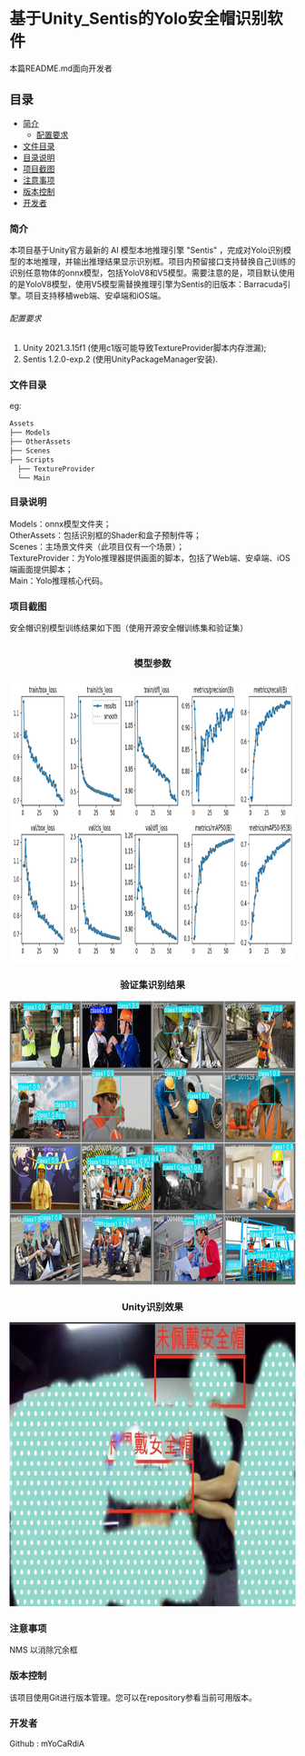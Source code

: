 
# 基于Unity_Sentis的Yolo安全帽识别软件

 本篇README.md面向开发者
 
## 目录

- [简介](#简介)
  - [配置要求](#配置要求)
- [文件目录](#文件目录)
- [目录说明](#目录说明)
- [项目截图](#项目截图)
- [注意事项](#注意事项)
- [版本控制](#版本控制)
- [开发者](#开发者)


### 简介

本项目基于Unity官方最新的 AI 模型本地推理引擎 "Sentis" ，完成对Yolo识别模型的本地推理，并输出推理结果显示识别框。项目内预留接口支持替换自己训练的识别任意物体的onnx模型，包括YoloV8和V5模型。需要注意的是，项目默认使用的是YoloV8模型，使用V5模型需替换推理引擎为Sentis的旧版本：Barracuda引擎。项目支持移植web端、安卓端和iOS端。


 
###### 配置要求

1. Unity 2021.3.15f1 (使用c1版可能导致TextureProvider脚本内存泄漏);
2. Sentis 1.2.0-exp.2 (使用UnityPackageManager安装). 

### 文件目录
eg:

```
Assets 
├── Models
├── OtherAssets
├── Scenes
├── Scripts
  ├── TextureProvider
  └── Main

```

### 目录说明

Models：onnx模型文件夹；<br />
OtherAssets：包括识别框的Shader和盒子预制件等；<br />
Scenes：主场景文件夹（此项目仅有一个场景）；<br />
TextureProvider：为Yolo推理器提供画面的脚本，包括了Web端、安卓端、iOS端画面提供脚本；<br />
Main：Yolo推理核心代码。<br />

### 项目截图

安全帽识别模型训练结果如下图（使用开源安全帽训练集和验证集）
<br />
<br />
<h3 align="center">模型参数</h3>
<p align="center">
<img src="Images/2.png" alt="模型参数" width="750" height="500">
<br />
<h3 align="center">验证集识别结果</h3>
<p align="center">
<img src="Images/3.jpg" alt="验证集识别结果" width="750" height="500">
<br />
<h3 align="center">Unity识别效果</h3>
<p align="center">
<img src="Images/11.jpg" alt="Unity识别效果" width="750" height="500" >
<br />
 
### 注意事项

NMS 以消除冗余框






### 版本控制

该项目使用Git进行版本管理。您可以在repository参看当前可用版本。

### 开发者

Github : mYoCaRdiA









